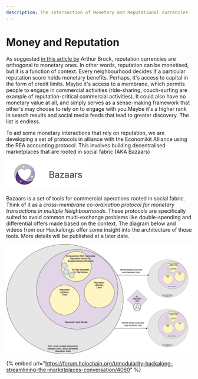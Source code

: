 ```yaml
---
description: The intersection of Monetary and Reputational currencies
---
```


# Money and Reputation

As suggested [in this article by](https://medium.com/metacurrency-project/reputation-is-orthogonal-to-exchange-f113a51dab6c) Arthur Brock, reputation currencies are orthogonal to monetary ones. In other words, reputation can be monetised, but it is a function of context. Every neighbourhood decides if a particular reputation score holds monetary benefits. Perhaps, it's access to capital in the form of credit limits. Maybe it's access to a membrane, which permits people to engage in commercial activities \(ride-sharing, couch-surfing are example of reputation-critical commercial activities\). It could also have no monetary value at all, and simply serves as a sense-making framework that other's may choose to rely on to engage with you.Maybe it's a higher rank in search results and social media feeds that lead to greater discovery. The list is endless. 

To aid some monetary interactions that rely on reputation, we are developing a set of protocols in alliance with the Economikit Alliance using the REA accounting protocol. This involves building decentralised marketplaces that are rooted in social fabric \(AKA Bazaars\)

![](.gitbook/assets/bazaars%20%281%29.png)

Bazaars is a set of tools for commercial operations rooted in social fabric. Think of it as a _cross-membrane co-ordination protocol for monetary transactions in multiple Neighbourhoods_. These protocols are specifically suited to avoid common multi-exchange problems like double-spending and differential offers made based on the context. The diagram below and videos from our Hackalongs offer some insight into the architecture of these tools. More details will be published at a later date. 

 

![Bazaars structure for commercial activity](.gitbook/assets/image%20%282%29.png)

{% embed url="https://forum.holochain.org/t/modularity-hackalong-streamlining-the-marketplaces-conversation/4060" %}




